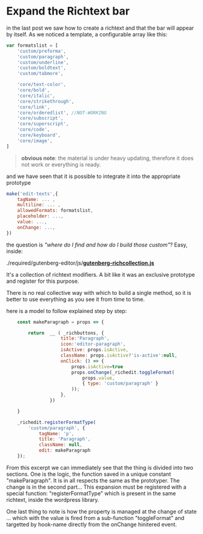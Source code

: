 # Expand the Richtext bar

in the last post we saw how to create a richtext and that the bar will appear by itself. As we noticed a template, a configurable array like this:

```js
var formatslist = [
    'custom/preforma',
    'custom/paragraph',
    'custom/underline',
    'custom/boldtext',
    'custom/tabmore',

    'core/text-color',
    'core/bold',
    'core/italic',
    'core/strikethrough',
    'core/link',
    'core/orderedlist', //NOT-WORKING 
    'core/subscript',
    'core/superscript',
    'core/code',
    'core/keyboard',
    'core/image',
]
```

> **obvious note**: the material is under heavy updating, therefore it does not work or everything is ready.

and we have seen that it is possible to integrate it into the appropriate prototype

```js
make('edit-texts',{
    tagName: ... ,
    multiline: ... ,
    allowedFormats: formatslist,
    placeholder: ...,
    value: ...,
    onChange: ...,
})

```

the question is *"where do I find and how do I build those custom"*? Easy, inside:

./required/gutenberg-editor/js/**[gutenberg-richcollection.js](https://github.com/wordpress-projects-station/wp-plugin-complete-scheme/blob/main/the-plugin-scheme/required/gutenberg-editor/js/gutenberg-richcollection.js)**

It's a collection of richtext modifiers. A bit like it was an exclusive prototype and register for this purpose. 

There is no real collective way with which to build a single method, so it is better to use everything as you see it from time to time.

here is a model to follow explained step by step:

```js
    const makeParagraph = props => {

        return  __ ( _richbuttons, {
                    title:'Paragraph',
                    icon:'editor-paragraph',
                    isActive: props.isActive,
                    className: props.isActive?'is-active':null,
                    onClick: () => {
                        props.isActive=true
                        props.onChange(_richedit.toggleFormat(
                            props.value,
                            { type: 'custom/paragraph' }
                        ));
                    },
                })

    }

    _richedit.registerFormatType(
        'custom/paragraph', {
            tagName: 'p',
            title: 'Paragraph',
            className: null,
            edit: makeParagraph
    });
```

From this excerpt we can immediately see that the thing is divided into two sections. One is the logic, the function saved in a unique constant "makeParagraph". It is in all respects the same as the prototyper.
The change is in the second part... This expansion must be registered with a special function: "registerFormatType" which is present in the same richtext, inside the wordpress library.

One last thing to note is how the property is managed at the change of state ... which with the value is fired from a sub-function "toggleFormat"  and targetted by hook-name directly from the onChange hinitered event.
